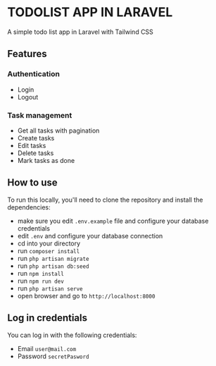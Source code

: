 # TODOLIST APP IN LARAVEL 
A simple todo list app in Laravel with Tailwind CSS

## Features
### Authentication
- Login
- Logout
### Task management
- Get all tasks with pagination
- Create tasks
- Edit tasks
- Delete tasks
- Mark tasks as done

## How to use
To run this locally, you'll need to clone the repository and install the dependencies:

- make sure you edit `.env.example` file and configure your database credentials
- edit `.env` and configure your database connection 
- cd into your directory
- run `composer install`
- run `php artisan migrate`
- run `php artisan db:seed`
- run `npm install`
- run `npm run dev`
- run `php artisan serve`
- open browser and go to `http://localhost:8000`

## Log in credentials 
You can log in with the following credentials:
- Email `user@mail.com` 
- Password `secretPasword`


